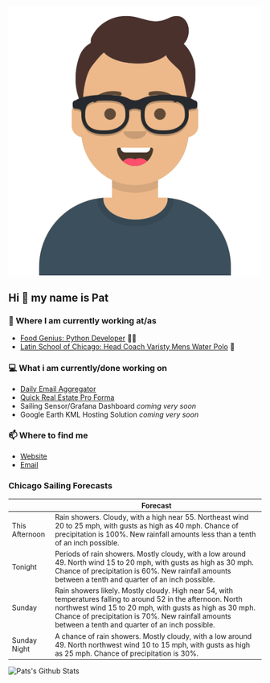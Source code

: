 [![Social banner for p-j-falconer](https://raw.githubusercontent.com/P-J-FALCONER/P-J-FALCONER/master/assets/avataaars.svg)](https://patfalconer.com/)
## Hi :wave: my name is Pat

### 💼 Where I am currently working at/as
- [Food Genius: Python Developer](https://getfoodgenius.com/) 🍔🐍
- [Latin School of Chicago: Head Coach Varisty Mens Water Polo](https://www.latinschool.org/) 🤽


### 💻 What i am currently/done working on
 - [Daily Email Aggregator](https://github.com/P-J-FALCONER/dott_daily_mail)
 - [Quick Real Estate Pro Forma](https://github.com/P-J-FALCONER/henry)
 - Sailing Sensor/Grafana Dashboard *coming very soon*
 - Google Earth KML Hosting Solution *coming very soon*

### 📫 Where to find me
 - [Website](https://patfalconer.com/)
 - [Email](mailto:patrick.j.falconer@gmail.com)


### Chicago Sailing Forecasts
|   | Forecast  |
|---|---|
| This Afternoon | Rain showers. Cloudy, with a high near 55. Northeast wind 20 to 25 mph, with gusts as high as 40 mph. Chance of precipitation is 100%. New rainfall amounts less than a tenth of an inch possible. |
| Tonight | Periods of rain showers. Mostly cloudy, with a low around 49. North wind 15 to 20 mph, with gusts as high as 30 mph. Chance of precipitation is 60%. New rainfall amounts between a tenth and quarter of an inch possible. |
| Sunday | Rain showers likely. Mostly cloudy. High near 54, with temperatures falling to around 52 in the afternoon. North northwest wind 15 to 20 mph, with gusts as high as 30 mph. Chance of precipitation is 70%. New rainfall amounts between a tenth and quarter of an inch possible. |
| Sunday Night | A chance of rain showers. Mostly cloudy, with a low around 49. North northwest wind 10 to 15 mph, with gusts as high as 25 mph. Chance of precipitation is 30%. |

![Pats's Github Stats](https://github-readme-stats.vercel.app/api?username=p-j-falconer&show_icons=true&theme=radical)
